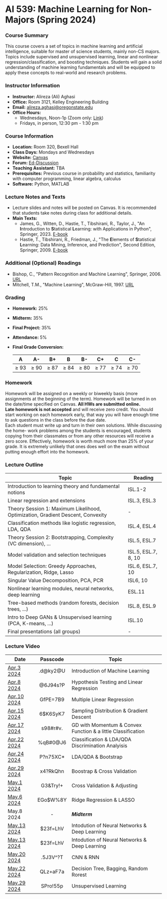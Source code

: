 # AI 539: Machine Learning for Non-Majors (Spring 2024)

### Course Summary
This course covers a set of topics in machine learning and artificial intelligence, suitable for master of science students, mainly non-CS majors. Topics include supervised and unsupervised learning, linear and nonlinear regression/classification, and boosting techniques. Students will gain a solid understanding of machine learning fundamentals and will be equipped to apply these concepts to real-world and research problems.

### Instructor Information
- **Instructor:** Alireza (Ali) Aghasi
- **Office:** Room 3121, Kelley Engineering Building
- **Email:** [alireza.aghasi@oregonstate.edu](mailto:alireza.aghasi@oregonstate.edu)
- **Office Hours:**
  - Wednesdays, Noon-1p (Zoom only: [Link](https://oregonstate.zoom.us/j/2272200572?pwd=c1dPRlF1akY4QzRJUS9wOFVGaGIrQT09))
  - Fridays, in person, 12:30 pm - 1:30 pm

### Course Information
- **Location:** Room 320, Bexell Hall
- **Class Days:** Mondays and Wednesdays
- **Website:** [Canvas](https://canvas.oregonstate.edu/courses/1954644)
- **Forum:** [Ed-Discussion](https://edstem.org/us/courses/57825/discussion/)
- **Teaching Assistant:** TBA
- **Prerequisites:** Previous course in probability and statistics, familiarity with computer programming, linear algebra, calculus
- **Software:** Python, MATLAB

### Lecture Notes and Texts
- Lecture slides and notes will be posted on Canvas. It is recommended that students take notes during class for additional details.
- **Main Texts:**
  - James, G., Witten, D., Hastie, T., Tibshirani, R., Taylor, J., "An **I**ntroduction to **S**tatistical **L**earning: with Applications in Python", Springer, 2023. [E-book](https://www.statlearning.com/)
  - Hastie, T., Tibshirani, R., Friedman, J., "The **E**lements of **S**tatistical **L**earning: Data Mining, Inference, and Prediction", Second Edition, Springer, 2009. [E-book](https://goo.gl/xgr63x)

### Additional (Optional) Readings
- Bishop, C., "Pattern Recognition and Machine Learning", Springer, 2006. [URL](https://goo.gl/56GFVv)
- Mitchell, T.M., "Machine Learning", McGraw-Hill, 1997. [URL](https://goo.gl/HrBDtK)

### Grading
- **Homework:** 25%
- **Midterm:** 35%
- **Final Project:** 35%
- **Attendance:** 5%
- **Final Grade Conversion:**

  | A | A- | B+ | B | B- | C+ | C | C- |
  | :-: | :-: | :-: | :-: | :-: | :-: | :-: | :-: |
  | ≥ 93 | ≥ 90 | ≥ 87 | ≥ 84 | ≥ 80 | ≥ 77 | ≥ 74 | ≥ 70 |

### Homework
Homework will be assigned on a weekly or biweekly basis (more assignments at the beginning of the term). Homework will be turned in on the date/time specified on Canvas. **All HWs are submitted online.** <br>
**Late homework is not accepted** and will receive zero credit. You should start working on each homework early, that way you will have enough time to ask questions in the class before the due date.<br>
Each student must write up and turn in their own solutions. While discussing the home- work problems among the students is encouraged, students copying from their classmates or from any other resources will receive a zero score.
Effectively, homework is worth much more than 25% of your grade. It is extremely unlikely that ones does well on the exam without putting enough effort into the homework.

### Lecture Outline
| Topic | Reading |
| - | - |
| Introduction to learning theory and fundamental notions | ISL.1-2 |
| Linear regression and extensions | ISL.3, ESL.3 |
| Theory Session 1: Maximum Likelihood, Optimization, Gradient Descent, Convexity | - |
| Classification methods like logistic regression, LDA, QDA | ISL.4, ESL.4 |
| Theory Session 2: Bootstrapping, Complexity (VC dimension), ... | ISL.5, ESL.7 |
| Model validation and selection techniques | ISL.5, ESL.7, 8, 10 |
| Model Selection: Greedy Approaches, Regularization, Ridge, Lasso  | ISL.6, ESL.7, 10 |
| Singular Value Decomposition, PCA, PCR | ISL6, 10 |
| Nonlinear learning modules, neural networks, deep learning | ESL.11 |
| Tree-based methods (random forests, decision trees, ...) | ISL.8, ESL.9 |
| Intro to Deep GANs & Unsupervised learning (PCA, K-means, ...) | ISL.10 |
| Final presentations (all groups) | - |

### Lecture Video
| Date | Passcode | Topic |
| - | :-: | - |
| [Apr.3 2024](https://oregonstate.zoom.us/rec/share/6yNGpLQ2sflQ9bi4wefIHLyox2mnlmrLl2DbIqsVscmWjt22J2AkDAXKOezqOnB5.sRqjfqwghzisVI9R) | .d@ky2@U | Introduction of Machine Learning |
| [Apr.8 2024](https://oregonstate.zoom.us/rec/share/AfEQGDEQ1VdbLPGeFNwOSm8Pp9U4qJEwdEkf6QcCoASltZ--sH8GLzhxBGxbvEzK.OZ0EYsLfR9vdkN_8) | @6J94s?P | Hypothesis Testing and Linear Regression |
| [Apr.10 2024](https://oregonstate.zoom.us/rec/share/9djbE-uw6itqXm3dG_1fWHKQ5L4N7j2TScwEKwmkBgmMuNcaQNyPC442BMLgzAFy.i5H1yCVlzZJCN2TL) | GfPE=7B9 | Multiple Linear Regression |
| [Apr.15 2024](https://oregonstate.zoom.us/rec/share/6hQH-GHtnyBjL-kcRIhJagUqaxkk6JYwiVWu0G5yOJP7Buls0CCTg4RBE0_No5y6.r7T5ESnhpnQsagJm) | 6$K6SyK7 | Sampling Distribution & Gradient Descent |
| [Apr.17 2024](https://oregonstate.zoom.us/rec/share/fU_wGBhR6cqEqvMKuVgZ7SCu5_iIk3ciFLzmma7YGcq1tcBorwb3oaoxYZF-JnEe.d-vxj9OB0l2Me6My) | s98#r#v. | GD with Momentum & Convex Function & a little Classification|
| [Apr.22 2024](https://oregonstate.zoom.us/rec/share/Izvv9OIGRDHt1ZP3ugTexpzNE_0IqJy_BAXEHc1FAa95NtJt1DMP00kjImrO_mES.WKwPMv9vJDVXk_1a) | %qB#0@J6 | Classification & LDA/QDA Discrimination Analyisis |
| [Apr.24 2024](https://oregonstate.zoom.us/rec/share/Sc6WZUfzc8pyda5jy0i1prJ1NyXYY9y_0mBZS0JiEqnZI-yE0a_g1QOsq8dG59ES.ezHUMZHHRZhqmfGd) | P?n75XC* | LDA/QDA & Bootstrap |
| [Apr.29 2024](https://oregonstate.zoom.us/rec/share/QNKjTbYnFwOdDz9cWgAASs6PlqMUhK-SQ-mYB3Pd_hZmnt9PmpCC7pFP2-DgwccE.C0r9CiMf6e0No7qA) | x4?RkQhn | Boostrap & Cross Validation |
| [May.1 2024](https://oregonstate.zoom.us/rec/share/Vh-7eTgfHHK6r4UDQzwVutHVb20vXUwB70D1V0jlnZVQz3TTzDuN0_2RYKcm29N_.SO40yweQml4gEwve) | G3&Try!+ | Cross Validation & Adjusting |
| [May.6 2024](https://oregonstate.zoom.us/rec/share/USpHSIrgGevC-BpLQWi5T18UafBR68gfMcP9YurwgH81JtpIueMo8GiJksYWEkvN.aIqwU8Ne7f2TJp7S) | EGo$W%8Y | Ridge Regression & LASSO |
| May.8 2024 | - | ***Midterm*** |
| [May.13 2024](https://oregonstate.zoom.us/rec/share/qKBERbfOhcI_Hc6OkTDF99SGaM-PFczBe5rtfqgCxNeFKdwC2Lftn5IiuPU5gKBs.87Mg3MWzJr3mYB4A) | $23f=LhV | Intodution of Neural Networks & Deep Learning |
| [May.13 2024](https://oregonstate.zoom.us/rec/share/qKBERbfOhcI_Hc6OkTDF99SGaM-PFczBe5rtfqgCxNeFKdwC2Lftn5IiuPU5gKBs.87Mg3MWzJr3mYB4A) | $23f=LhV | Intodution of Neural Networks & Deep Learning |
| [May.20 2024](https://oregonstate.zoom.us/rec/share/L4BDlbT1Ee1M_p08LtatNl8jtWBC6LEUOxzQlhTIeZUIvSCQcKQZDkzVoyF9uFs4.Tbi95TNgQ5G3_Goq) | .5J3V^?T | CNN & RNN |
| [May.22 2024](https://oregonstate.zoom.us/rec/share/R01gnxlvnLWOiEppcwLGMDZNCPjWxXxqAlC-XMU3-_t5ArcUeh6UB1DjlH31P2Om.FtAm0XjrdygXnw-2) | QLz+aF7a | Decision Tree, Bagging, Random Rorest |
| [May.29 2024](https://oregonstate.zoom.us/rec/share/LJdT2Vl7uy8-INQWJubfHw67pbcT57vhsW285jssnC2JCRm48D3_4kD2pqFi2LhV.SBTZpgyArUt2c9Jx) | SPro!55p | Unsupervised Learning |
